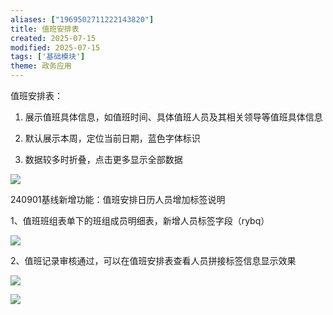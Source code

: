 ```yaml
---
aliases: ["1969502711222143820"]
title: 值班安排表
created: 2025-07-15
modified: 2025-07-15
tags: ['基础模块']
theme: 政务应用
---
```


值班安排表：

1.  展示值班具体信息，如值班时间、具体值班人员及其相关领导等值班具体信息

2.  默认展示本周，定位当前日期，蓝色字体标识

3.  数据较多时折叠，点击更多显示全部数据

![](b63b9aa72bf9102aeb185bdcbb52bca4.jpg)

240901基线新增功能：值班安排日历人员增加标签说明

1、值班班组表单下的班组成员明细表，新增人员标签字段（rybq）

![](b09a18a2149e46c28ac418672e7073c9.jpg)

2、值班记录审核通过，可以在值班安排表查看人员拼接标签信息显示效果

![](d56b9cdae42ea58111a22cb28f920c6b.jpg)

![](https://www.e-cology.com.cn/api/file/preview?type=redirect&imgFormat=image&fileId=1034770600954855444)